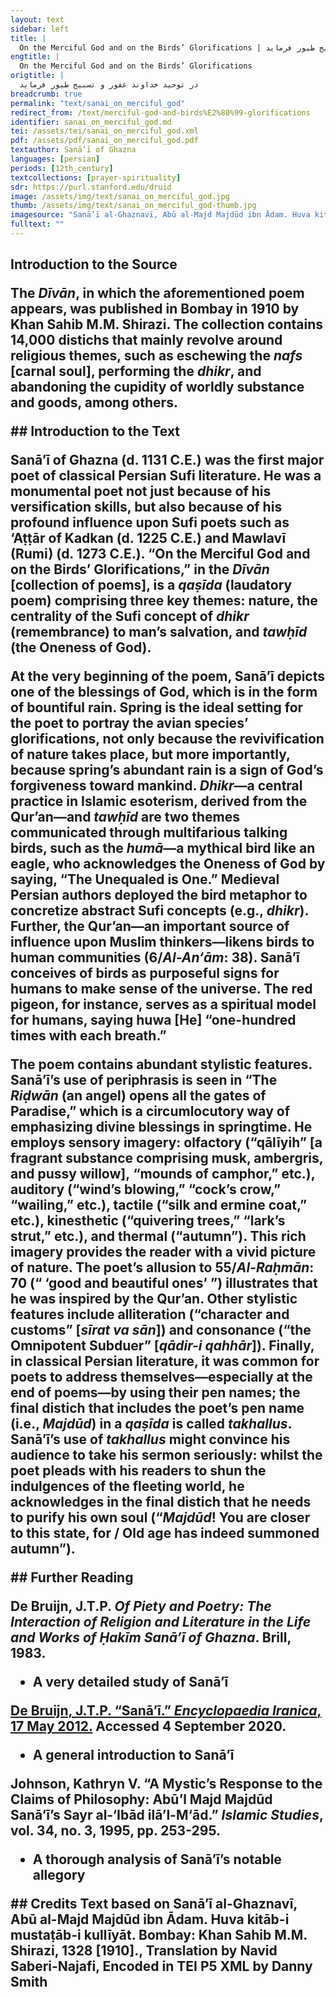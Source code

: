 ```yaml
---
layout: text
sidebar: left
title: |
  On the Merciful God and on the Birds’ Glorifications | در توحید خداوند غفور و تسبیح طیور فرماید
engtitle: |
  On the Merciful God and on the Birds’ Glorifications
origtitle: |
  در توحید خداوند غفور و تسبیح طیور فرماید
breadcrumb: true
permalink: "text/sanai_on_merciful_god"
redirect_from: /text/merciful-god-and-birds%E2%80%99-glorifications
identifier: sanai_on_merciful_god.md
tei: /assets/tei/sanai_on_merciful_god.xml
pdf: /assets/pdf/sanai_on_merciful_god.pdf
textauthor: Sanā’ī of Ghazna
languages: [persian]
periods: [12th_century]
textcollections: [prayer-spirituality]
sdr: https://purl.stanford.edu/druid 
image: /assets/img/text/sanai_on_merciful_god.jpg
thumb: /assets/img/text/sanai_on_merciful_god-thumb.jpg
imagesource: "Sanā’ī al-Ghaznavī, Abū al-Majd Majdūd ibn Ādam. Huva kitāb-i mustaṭāb-i kullīyāt. Bombay: Khan Sahib M.M. Shirazi, 1328 [1910]. Library of Congress [Public Domain]]"
fulltext: ""
---
```

 

## Introduction to the Source <p>The <em>Dīvān</em>, in which the aforementioned poem appears, was published in Bombay in 1910 by Khan Sahib M.M. Shirazi. The collection contains 14,000 distichs that mainly revolve around religious themes, such as eschewing the <em>nafs</em> [carnal soul], performing the <em>dhikr</em>, and abandoning the cupidity of worldly substance and goods, among others.</p> ## Introduction to the Text <p>Sanā’ī of Ghazna (d. 1131 C.E.) was the first major poet of classical Persian Sufi literature. He was a monumental poet not just because of his versification skills, but also because of his profound influence upon Sufi poets such as ‘Aṭṭār of Kadkan (d. 1225 C.E.) and Mawlavī (Rumi) (d. 1273 C.E.). “On the Merciful God and on the Birds’ Glorifications,” in the <em>Dīvān</em> [collection of poems], is a <em>qaṣīda</em> (laudatory poem) comprising three key themes: nature, the centrality of the Sufi concept of <em>dhikr</em> (remembrance) to man’s salvation, and <em>tawḥīd</em> (the Oneness of God).</p> <p dir="ltr" id="docs-internal-guid-44961c08-7fff-e1e1-71be-31c410e0345f">At the very beginning of the poem, Sanā’ī depicts one of the blessings of God, which is in the form of bountiful rain. Spring is the ideal setting for the poet to portray the avian species’ glorifications, not only because the revivification of nature takes place, but more importantly, because spring’s abundant rain is a sign of God’s forgiveness toward mankind. <em>Dhikr</em>—a central practice in Islamic esoterism, derived from the Qur’an—and <em>tawḥīd</em> are two themes communicated through multifarious talking birds, such as the <em>humā</em>—a mythical bird like an eagle, who acknowledges the Oneness of God by saying, “The Unequaled is One.” Medieval Persian authors deployed the bird metaphor to concretize abstract Sufi concepts (e.g., <em>dhikr</em>). Further, the Qur’an—an important source of influence upon Muslim thinkers—likens birds to human communities (6/<em>Al-An‘ām</em>: 38). Sanā’ī conceives of birds as purposeful signs for humans to make sense of the universe. The red pigeon, for instance, serves as a spiritual model for humans, saying huwa [He] “one-hundred times with each breath.” </p> <p dir="ltr" id="docs-internal-guid-85e28b4a-7fff-f7f4-1a22-d47f7e177141">The poem contains abundant stylistic features. Sanā’ī’s use of periphrasis is seen in “The <em>Riḍwān</em> (an angel) opens all the gates of Paradise,” which is a circumlocutory way of emphasizing divine blessings in springtime. He employs sensory imagery: olfactory (“qālīyih” [a fragrant substance comprising musk, ambergris, and pussy willow], “mounds of camphor,” etc.), auditory (“wind’s blowing,” “cock’s crow,” “wailing,” etc.), tactile (“silk and ermine coat,” etc.), kinesthetic (“quivering trees,” “lark’s strut,” etc.), and thermal (“autumn”). This rich imagery provides the reader with a vivid picture of nature. The poet’s allusion to 55/<em>Al-Raḥmān</em>: 70 (“ ‘good and beautiful ones’ ”) illustrates that he was inspired by the Qur’an. Other stylistic features include alliteration (“character and customs” [<em>sīrat va sān</em>]) and consonance (“the Omnipotent Subduer” [<em>qādir-i qahhār</em>]). Finally, in classical Persian literature, it was common for poets to address themselves—especially at the end of poems—by using their pen names; the final distich that includes the poet’s pen name (i.e., <em>Majdūd</em>) in a <em>qaṣīda</em> is called <em>takhallus</em>. Sanā’ī’s use of <em>takhallus</em> might convince his audience to take his sermon seriously: whilst the poet pleads with his readers to shun the indulgences of the fleeting world, he acknowledges in the final distich that he needs to purify his own soul (“<em>Majdūd</em>! You are closer to this state, for / Old age has indeed summoned autumn”). </p> ## Further Reading <p>De Bruijn, J.T.P. <em>Of Piety and Poetry: The Interaction of Religion and Literature in the Life and Works of Ḥakīm Sanā’ī of Ghazna</em>. Brill, 1983.</p> <ul> <li>A very detailed study of Sanā’ī</li> </ul> <p><a href="https://www.iranicaonline.org/articles/sanai-poet">De Bruijn, J.T.P. “Sanā’ī.” <em>Encyclopaedia Iranica</em>, 17 May 2012.</a> Accessed 4 September 2020.</p> <ul> <li>A general introduction to Sanā’ī</li> </ul> <p>Johnson, Kathryn V. “A Mystic’s Response to the Claims of Philosophy: Abū’l Majd Majdūd Sanā’ī’s Sayr al-‘Ibād ilā’l-M‘ād.”<em> Islamic Studies</em>, vol. 34, no. 3, 1995, pp. 253-295.</p> <ul> <li>A thorough analysis of Sanā’ī’s notable allegory</li> </ul> ## Credits Text based on Sanā’ī al-Ghaznavī, Abū al-Majd Majdūd ibn Ādam. Huva kitāb-i mustaṭāb-i kullīyāt. Bombay: Khan Sahib M.M. Shirazi, 1328 [1910]., Translation by Navid Saberi-Najafi, Encoded in TEI P5 XML by Danny Smith
